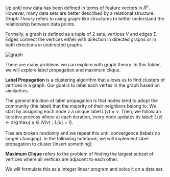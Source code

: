Up until now data has been defined in terms of feature vectors in $R^n$. However, many data sets are better described by a relational structure. *Graph Theory* refers to using graph-like structures to better understand the relationship between data points.

Formally, a graph is defined as a tuple of 2 sets, vertices $V$ and edges $E$. Edges connect the vertices either with direction in directed graphs or in both directions in undirected graphs.

![graph](https://ds055uzetaobb.cloudfront.net/brioche/uploads/9NiHeGq6rf-2000px-petersen_graph_3-coloringsvg.png?width=1200)

There are many problems we can explore with graph theory. In this folder, we will explore label propagation and maximum clique.

**Label Propagation** is a clustering algorithm that allows us to find clusters of vertices in a graph. Our goal is to label each vertex in the graph based on similarities. 

The general intuition of label propagation is that nodes tend to adopt the community (the label) that the majority of their neighbors belong to. We start by assigning each node $v$ a unique label $L(v) = v$. Then, we follow an iterative process where at each iteration, every node updates its label: $L(v) \leftarrow \arg\max_{l}${
$u \in N(v) : L(u) = l$}.

Ties are broken randomly and we repeat this until convergence (labels no longer changing). In the following notebook, we will implement label propagation to cluster [insert something].

**Maximum Clique** refers to the problem of finding the largest subset of vertices where all vertices are adjacent to each other. 

We will formulate this as a integer linear program and solve it on a data set.

